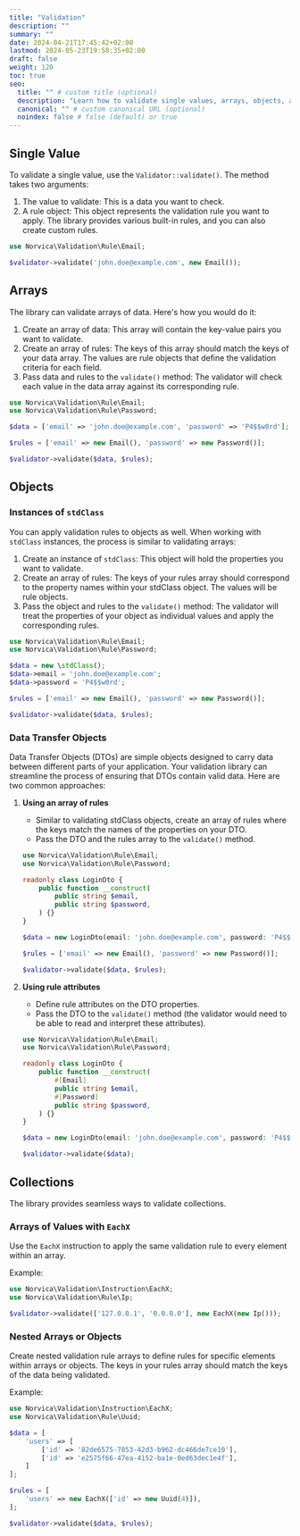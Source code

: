 ```yaml
---
title: "Validation"
description: ""
summary: ""
date: 2024-04-21T17:45:42+02:00
lastmod: 2024-05-23T19:58:35+02:00
draft: false
weight: 120
toc: true
seo:
  title: "" # custom title (optional)
  description: "Learn how to validate single values, arrays, objects, and collections." # custom description (recommended)
  canonical: "" # custom canonical URL (optional)
  noindex: false # false (default) or true
---
```


## Single Value

To validate a single value, use the `Validator::validate()`. The method takes two arguments:

1. The value to validate: This is a data you want to check.
2. A rule object: This object represents the validation rule you want to apply. The library provides various built-in
   rules, and you can also create custom rules.

```php
use Norvica\Validation\Rule\Email;

$validator->validate('john.doe@example.com', new Email());
```

## Arrays

The library can validate arrays of data. Here's how you would do it:

1. Create an array of data: This array will contain the key-value pairs you want to validate.
2. Create an array of rules: The keys of this array should match the keys of your data array. The values are rule
   objects that define the validation criteria for each field.
3. Pass data and rules to the `validate()` method: The validator will check each value in the data array against its
   corresponding rule.

```php
use Norvica\Validation\Rule\Email;
use Norvica\Validation\Rule\Password;

$data = ['email' => 'john.doe@example.com', 'password' => 'P4$$w0rd'];

$rules = ['email' => new Email(), 'password' => new Password()];

$validator->validate($data, $rules);
```

## Objects

### Instances of `stdClass`

You can apply validation rules to objects as well. When working with `stdClass` instances, the process is similar to
validating arrays:

1. Create an instance of `stdClass`: This object will hold the properties you want to validate.
2. Create an array of rules: The keys of your rules array should correspond to the property names within your stdClass
   object. The values will be rule objects.
3. Pass the object and rules to the `validate()` method: The validator will treat the properties of your object as
   individual values and apply the corresponding rules.

```php
use Norvica\Validation\Rule\Email;
use Norvica\Validation\Rule\Password;

$data = new \stdClass();
$data->email = 'john.doe@example.com';
$data->password = 'P4$$w0rd';

$rules = ['email' => new Email(), 'password' => new Password()];

$validator->validate($data, $rules);
```

### Data Transfer Objects

Data Transfer Objects (DTOs) are simple objects designed to carry data between different parts of your application. Your
validation library can streamline the process of ensuring that DTOs contain valid data. Here are two common approaches:

1. **Using an array of rules**
    - Similar to validating stdClass objects, create an array of rules where the keys match the names of the properties
      on your DTO.
    - Pass the DTO and the rules array to the `validate()` method.

    ```php
    use Norvica\Validation\Rule\Email;
    use Norvica\Validation\Rule\Password;

    readonly class LoginDto {
        public function __construct(
            public string $email,
            public string $password,
        ) {}
    }

    $data = new LoginDto(email: 'john.doe@example.com', password: 'P4$$w0rd');

    $rules = ['email' => new Email(), 'password' => new Password()];

    $validator->validate($data, $rules);
    ```

2. **Using rule attributes**
    - Define rule attributes on the DTO properties.
    - Pass the DTO to the `validate()` method (the validator would need to be able to read and interpret these
      attributes).

    ```php
    use Norvica\Validation\Rule\Email;
    use Norvica\Validation\Rule\Password;

    readonly class LoginDto {
        public function __construct(
            #[Email]
            public string $email,
            #[Password]
            public string $password,
        ) {}
    }

    $data = new LoginDto(email: 'john.doe@example.com', password: 'P4$$w0rd');

    $validator->validate($data);
    ```

## Collections

The library provides seamless ways to validate collections.

### Arrays of Values with `EachX`

Use the `EachX` instruction to apply the same validation rule to every element within an array.

Example:

```php
use Norvica\Validation\Instruction\EachX;
use Norvica\Validation\Rule\Ip;

$validator->validate(['127.0.0.1', '0.0.0.0'], new EachX(new Ip()));

```

### Nested Arrays or Objects

Create nested validation rule arrays to define rules for specific elements within arrays or objects.
The keys in your rules array should match the keys of the data being validated.

Example:

```php
use Norvica\Validation\Instruction\EachX;
use Norvica\Validation\Rule\Uuid;

$data = [
    'users' => [
        ['id' => '82de6575-7853-42d3-b962-dc466de7ce10'],
        ['id' => 'e2575f66-47ea-4152-ba1e-0ed63dec1e4f'],
    ]
];

$rules = [
    'users' => new EachX(['id' => new Uuid(4)]),
];

$validator->validate($data, $rules);
```
